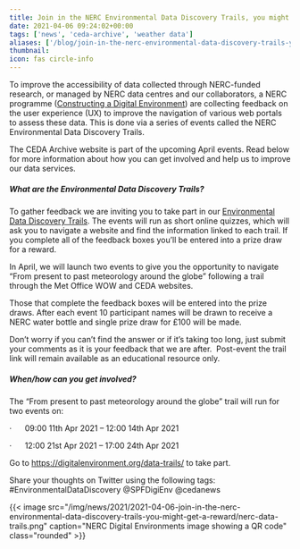 ```yaml
---
title: Join in the NERC Environmental Data Discovery Trails, you might get a reward!
date: 2021-04-06 09:24:02+00:00
tags: ['news', 'ceda-archive', 'weather data']
aliases: ['/blog/join-in-the-nerc-environmental-data-discovery-trails-you-might-get-a-reward']
thumbnail: 
icon: fas circle-info
---
```


To improve the accessibility of data collected through NERC-funded research, or managed by NERC data centres and our collaborators, a NERC programme ([Constructing a Digital Environment](https://digitalenvironment.org/)) are collecting feedback on the user experience (UX) to improve the navigation of various web portals to assess these data. This is done via a series of events called the NERC Environmental Data Discovery Trails.   


The CEDA Archive website is part of the upcoming April events. Read below for more information about how you can get involved and help us to improve our data services.   



##### What are the Environmental Data Discovery Trails?



To gather feedback we are inviting you to take part in our [Environmental Data Discovery Trails](https://digitalenvironment.org/data-trails/). The events will run as short online quizzes, which will ask you to navigate a website and find the information linked to each trail. If you complete all of the feedback boxes you’ll be entered into a prize draw for a reward.


In April, we will launch two events to give you the opportunity to navigate “From present to past meteorology around the globe” following a trail through the Met Office WOW and CEDA websites. 


Those that complete the feedback boxes will be entered into the prize draws. After each event 10 participant names will be drawn to receive a NERC water bottle and single prize draw for £100 will be made. 


Don’t worry if you can’t find the answer or if it’s taking too long, just submit your comments as it is your feedback that we are after.  Post-event the trail link will remain available as an educational resource only.


##### When/how can you get involved?


##### 


The “From present to past meteorology around the globe” trail will run for two events on:


·      09:00 11th Apr 2021 – 12:00 14th Apr 2021


·      12:00 21st Apr 2021 – 17:00 24th Apr 2021


Go to <https://digitalenvironment.org/data-trails/> to take part.    


Share your thoughts on Twitter using the following tags: #EnvironmentalDataDiscovery @SPFDigiEnv @cedanews 


{{< image src="/img/news/2021/2021-04-06-join-in-the-nerc-environmental-data-discovery-trails-you-might-get-a-reward/nerc-data-trails.png"  caption="NERC Digital Environments image showing a QR code" class="rounded" >}}


